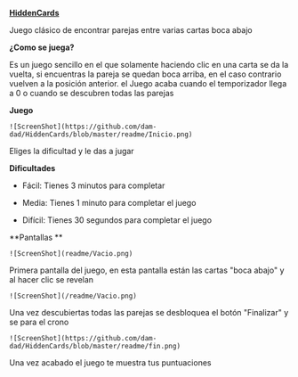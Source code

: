 **<u>HiddenCards</u>**

Juego clásico de encontrar parejas entre varias cartas boca abajo 

**¿Como se juega?**

Es un juego sencillo en el que solamente haciendo clic en una carta se da la vuelta, si encuentras la pareja se quedan boca arriba, en el caso contrario vuelven a la posición anterior. el Juego acaba cuando el temporizador llega a  0 o cuando se descubren todas las parejas 

**Juego**

```git
![ScreenShot](https://github.com/dam-dad/HiddenCards/blob/master/readme/Inicio.png)
```

Eliges la dificultad y le das a jugar

**Dificultades**

- Fácil: Tienes 3 minutos para completar 

- Media: Tienes 1 minuto para completar el juego 

- Difícil: Tienes 30 segundos para completar el juego



**Pantallas **



```git
![ScreenShot](readme/Vacio.png)
```

Primera pantalla del juego, en esta pantalla están las cartas "boca abajo"  y al hacer clic se  revelan 

```git
![ScreenShot](/readme/Vacio.png)
```

Una vez descubiertas todas las parejas se desbloquea el botón "Finalizar"  y se para el crono

```git
![ScreenShot](https://github.com/dam-dad/HiddenCards/blob/master/readme/fin.png)
```

Una vez acabado el juego te muestra tus puntuaciones 